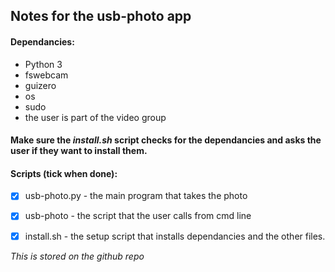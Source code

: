 ## Notes for the usb-photo app

#### Dependancies:
* Python 3
* fswebcam
* guizero
* os
* sudo
* the user is part of the video group

#### Make sure the *install.sh* script checks for the dependancies and asks the user if they want to install them.

#### Scripts (tick when done):

- [x] usb-photo.py - the main program that takes the photo
- [x] usb-photo - the script that the user calls from cmd line
- [x] install.sh - the setup script that installs dependancies and the other files.


*This is stored on the github repo*

